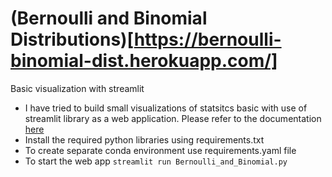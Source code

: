 # (Bernoulli and Binomial Distributions)[https://bernoulli-binomial-dist.herokuapp.com/]
Basic visualization with streamlit 

* I have tried to build small visualizations of statsitcs basic with use of streamlit library as a web application. Please refer to the documentation [here](https://streamlit.io/)
* Install the required python libraries using requirements.txt
* To create separate conda environment use requirements.yaml file
* To start the web app `streamlit run Bernoulli_and_Binomial.py`
